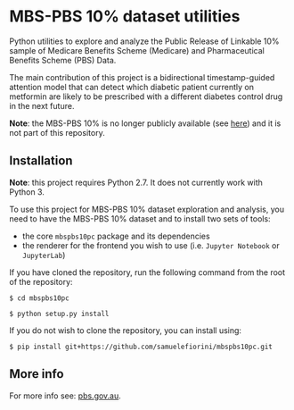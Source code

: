 # MBS-PBS 10% dataset utilities
Python utilities to explore and analyze the Public Release of Linkable 10% sample of Medicare Benefits Scheme (Medicare) and Pharmaceutical Benefits Scheme (PBS) Data.

The main contribution of this project is a bidirectional timestamp-guided attention model that can detect which diabetic patient currently on metformin are likely to be prescribed with a different diabetes control drug in the next future.

**Note**: the MBS-PBS 10% is no longer publicly available (see [here](http://www.pbs.gov.au/info/news/2016/08/public-release-of-linkable-10-percent-mbs-and-pbs-data)) and it is not part of this repository.

## Installation

**Note**: this project requires Python 2.7. It does not currently work with Python 3.

To use this project for MBS-PBS 10% dataset exploration and analysis, you need to have the MBS-PBS 10% dataset and to install two sets of tools:

- the core `mbspbs10pc` package and its dependencies
- the renderer for the frontend you wish to use (i.e. `Jupyter Notebook` or `JupyterLab`)

If you have cloned the repository, run the following command from the root of the repository:

`$ cd mbspbs10pc`

`$ python setup.py install`

If you do not wish to clone the repository, you can install using:

`$ pip install git+https://github.com/samuelefiorini/mbspbs10pc.git`

## More info

For more info see: [pbs.gov.au](http://www.pbs.gov.au/info/news/2016/08/public-release-of-linkable-10-percent-mbs-and-pbs-data).
